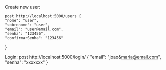 


Create new user:

    post http://localhost:5000/users {
	"nome": "user",
	"sobrenome": "user",
	"email": "user@email.com",
	"senha": "123456",	
	"confirmarSenha": "123456"
}

Login:
    post http://localhost:5000/login/ {
	"email": "joao&maria@email.com",
	"senha": "xxxxxxx"
}



